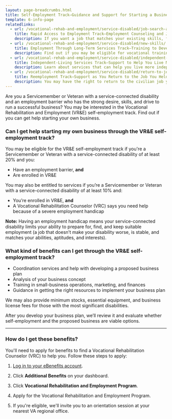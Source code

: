 ```yaml
---
layout: page-breadcrumbs.html
title: Self-Employment Track—Guidance and Support for Starting a Business
template: 6-info-page
relatedlinks:
  - url: /vocational-rehab-and-employment/service-disabled/job-search-and-counseling/
    title: Rapid Access to Employment Track—Employment Counseling and Job-Search Support
    description: If you want a job that matches your existing skills, find out if you can get help looking for a job and settling into your new workplace.
  - url: /vocational-rehab-and-employment/service-disabled/new-skills/
    title: Employment Through Long-Term Services Track—Training to Develop New Job Skills
    description: Find out if you may be eligible for vocational training.
  - url: /vocational-rehab-and-employment/service-disabled/independent-living/
    title: Independent-Living Services Track—Support to Help You Live More Independently
    description: Learn about services that can help you live more independently with your service-connected disability.
  - url: /vocational-rehab-and-employment/service-disabled/return-to-job/
    title: Reemployment Track—Support as You Return to the Job You Held Before Mobilization
    description: You may have the right to return to the civilian job you held before activating. Find out how we can help with this process.
---
```


<div class="va-introtext">

Are you a Servicemember or Veteran with a service-connected disability and an employment barrier who has the strong desire, skills, and drive to run a successful business? You may be interested in the Vocational Rehabilitation and Employment (VR&amp;E) self-employment track. Find out if you can get help starting your own business.

</div>

<div class="feature" markdown="1">

### Can I get help starting my own business through the VR&amp;E self-employment track?

You may be eligible for the VR&amp;E self-employment track if you're a Servicemember or Veteran with a service-connected disability of at least 20% and you:

- Have an employment barrier, **and**
- Are enrolled in VR&amp;E

You may also be entitled to services if you’re a Servicemember or Veteran with a service-connected disability of at least 10% and:
- You’re enrolled in VR&E, **and**
- A Vocational Rehabilitation Counselor (VRC) says you need help because of a severe employment handicap
	
**Note:** Having an employment handicap means your service-connected disability limits your ability to  prepare for, find, and keep suitable employment (a job that doesn’t make your disability worse, is stable, and matches your abilities, aptitudes, and interests).


</div>

### What kind of benefits can I get through the VR&amp;E self-employment track?

- Coordination services and help with developing a proposed business plan
- Analysis of your business concept
- Training in small-business operations, marketing, and finances
- Guidance in getting the right resources to implement your business plan

We may also provide minimum stocks, essential equipment, and business license fees for those with the most significant disabilities.

After you develop your business plan, we’ll review it and evaluate whether self-employment and the proposed business are viable options.

<hr>

### How do I get these benefits?

You'll need to apply for benefits to find a Vocational Rehabilitation Counselor (VRC) to help you. Follow these steps to apply:

<ol class="process">

<li class="process-step list-one">

[Log in to your eBenefits account](https://www.ebenefits.va.gov/ebenefits/homepage).

</li>

<li class="process-step list-two">

Click **Additional Benefits** on your dashboard.

</li>

<li class="process-step list-three">

Click **Vocational Rehabilitation and Employment Program**.

</li>

<li class="process-step list-four">

Apply for the Vocational Rehabilitation and Employment Program. 

</li>

<li class="process-step list-five">

If you're eligible, we'll invite you to an orientation session at your nearest VA regional office.

</li>
</ol>







